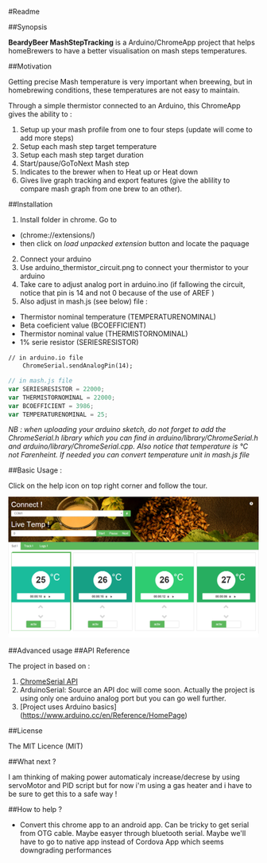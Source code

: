 #Readme

##Synopsis

**BeardyBeer MashStepTracking** is a Arduino/ChromeApp project that helps homeBrewers to have a better visualisation on mash steps temperatures.

##Motivation

Getting precise Mash temperature is very important when breewing, but in homebrewing conditions, these temperatures are not easy to maintain.

Through a simple thermistor connected to an Arduino, this ChromeApp gives the ability to :

1. Setup up your mash profile from one to four steps (update will come to add more steps)
 1. Setup each mash step target temperature 
 2. Setup each mash step target duration
2. Start/pause/GoToNext Mash step
3. Indicates to the brewer when to Heat up or Heat down
4. Gives live graph tracking and export features (give the ablility to compare mash graph from one brew to an other).

##Installation

1. Install folder in chrome. Go to 
 * (chrome://extensions/)
 * then click on *load unpacked extension* button and locate the paquage
2. Connect your arduino
3. Use arduino_thermistor_circuit.png to connect your thermistor to your arduino
4. Take care to adjust analog port in arduino.ino (if fallowing the circuit, notice that pin is 14 and not 0 because of the use of AREF )
5. Also adjust in mash.js (see below) file : 
 * Thermistor nominal temperature (TEMPERATURENOMINAL)
 * Beta coeficient value (BCOEFFICIENT)
 * Thermistor nominal value (THERMISTORNOMINAL)
 * 1% serie resistor (SERIESRESISTOR)

```
// in arduino.io file
	ChromeSerial.sendAnalogPin(14);
```

```javascript
// in mash.js file
var SERIESRESISTOR = 22000;
var THERMISTORNOMINAL = 22000;
var BCOEFFICIENT = 3986;
var TEMPERATURENOMINAL = 25;
```

*NB : when uploading your arduino sketch, do not forget to add the ChromeSerial.h library which you can find in arduino/library/ChromeSerial.h and arduino/library/ChromeSerial.cpp. Also notice that temperature is °C not Farenheint. If needed you can convert temperature unit in mash.js file*

##Basic Usage :

Click on the help icon on top right corner and follow the tour.

![Screenshot](https://github.com/jonasdd/BeardyBeer-MashStepsTracking/blob/master/screenshot.png)

##Advanced usage
##API Reference

The project in based on :

1. [ChromeSerial API](http://developer.chrome.com/apps/serial)
2. ArduinoSerial: Source an API doc will come soon.
Actually the project is using only one arduino analog port but you can go well further.
3. [Project uses Arduino basics] (https://www.arduino.cc/en/Reference/HomePage)


##License

The MIT Licence (MIT)

##What next ?

I am thinking of making power automaticaly increase/decrese by using servoMotor and PID script but for now i'm using a gas heater and i have to be sure to get this to a safe way !

##How to help ?

- Convert this chrome app to an android app. Can be tricky to get serial from OTG cable. Maybe easyer through bluetooth serial. Maybe we'll have to go to native app instead of Cordova App which seems downgrading performances

